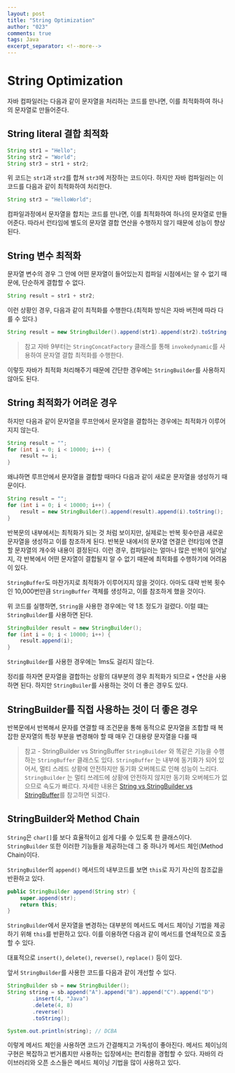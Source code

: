 ```yaml
---
layout: post
title: "String Optimization"
author: "023"
comments: true
tags: Java
excerpt_separator: <!--more-->
---
```


# String Optimization
자바 컴파일러는 다음과 같이 문자열을 처리하는 코드를 만나면, 이를 최적화하여 하나의 문자열로 만들어준다.

## String literal 결합 최적화
```java
String str1 = "Hello";
String str2 = "World";
String str3 = str1 + str2;
```

위 코드는 `str1`과 `str2`를 합쳐 `str3`에 저장하는 코드이다. 하지만 자바 컴파일러는 이 코드를 다음과 같이 최적화하여 처리한다.

```java
String str3 = "HelloWorld";
```

컴파일과정에서 문자열을 합치는 코드를 만나면, 이를 최적화하여 하나의 문자열로 만들어준다.
따라서 런타임에 별도의 문자열 결합 연산을 수행하지 않기 때문에 성능이 향상된다.

## String 변수 최적화
문자열 변수의 경우 그 안에 어떤 문자열이 들어있는지 컴파일 시점에서는 알 수 없기 때문에, 단순하게 결합할 수 없다.

```java
String result = str1 + str2;
```

이런 상황인 경우, 다음과 같이 최적화를 수행한다.(최적화 방식은 자바 버전에 따라 다를 수 있다.)

```java
String result = new StringBuilder().append(str1).append(str2).toString();
```

> 참고
> 자바 9부터는 `StringConcatFactory` 클래스를 통해 `invokedynamic`를 사용하여 문자열 결합 최적화를 수행한다.

이렇듯 자바가 최적화 처리해주기 때문에 간단한 경우에는 `StringBuilder`를 사용하지 않아도 된다.

## String 최적화가 어려운 경우
하지만 다음과 같이 문자열을 루프안에서 문자열을 결합하는 경우에는 최적화가 이루어지지 않는다.

```java
String result = "";
for (int i = 0; i < 10000; i++) {
    result += i;
}
```

왜냐하면 루프안에서 문자열을 결합할 때마다 다음과 같이 새로운 문자열을 생성하기 때문이다.

```java
String result = "";
for (int i = 0; i < 10000; i++) {
    result = new StringBuilder().append(result).append(i).toString();
}
```

반복문의 내부에서는 최적화가 되는 것 처럼 보이지만, 실제로는 반복 횟수만큼 새로운 문자열을 생성하고 이를 참조하게 된다.
반복문 내에서의 문자열 연결은 런타임에 연결할 문자열의 개수와 내용이 결정된다.
이런 경우, 컴파일러는 얼마나 많은 반복이 일어날지, 각 반복에서 어떤 문자열이 결합될지 알 수 없기 때문에 최적화를 수행하기에 어려움이 있다.

`StringBuffer`도 마찬가지로 최적화가 이루어지지 않을 것이다.
아마도 대략 반복 횟수인 10,000번만큼 `StringBuffer` 객체를 생성하고, 이를 참조하게 했을 것이다.

위 코드를 실행하면, `String`을 사용한 경우에는 약 1초 정도가 걸렸다. 
이럴 떄는 `StringBuilder`를 사용하면 된다.

```java
StringBuilder result = new StringBuilder();
for (int i = 0; i < 10000; i++) {
    result.append(i);
}
```

`StringBuilder`를 사용한 경우에는 1ms도 걸리지 않는다.

정리를 하자면 문자열을 결합하는 상황의 대부분의 경우 최적화가 되므로 `+` 연산을 사용하면 된다.
하지만 `StringBuiler`를 사용하는 것이 더 좋은 경우도 있다.


## StringBuilder를 직접 사용하는 것이 더 좋은 경우
반복문에서 반복해서 문자를 연결할 때
조건문을 통해 동적으로 문자열을 조합할 때
복잡한 문자열의 특정 부분을 변경해야 할 때
매우 긴 대용량 문자열을 다룰 때
> 참고 - StringBuilder vs StringBuffer
> `StringBuilder` 와 똑같은 기능을 수행하는 `StringBuffer` 클래스도 있다.
> `StringBuffer` 는 내부에 동기화가 되어 있어서, 멀티 스레드 상황에 안전하지만 동기화 오버헤드로 인해 성능이 느리다.
> `StringBuilder` 는 멀티 쓰레드에 상황에 안전하지 않지만 동기화 오버헤드가 없으므로 속도가 빠르다.
> 자세한 내용은 [String vs StringBuilder vs StringBuffer](https://023-dev.github.io/2024-11-05/java-string-stringbuffer-stringbuilder)를 참고하면 되겠다.

## StringBuilder와 Method Chain
`String`은 `char[]`를 보다 효율적이고 쉽게 다룰 수 있도록 한 클래스이다.
`StringBuilder` 또한 이러한 기능들을 제공하는데 그 중 하나가 메서드 체인(Method Chain)이다.

`StringBuilder`의 `append()` 메서드의 내부코드를 보면 `this`로 자기 자신의 참조값을 반환하고 있다.

```java
public StringBuilder append(String str) {
    super.append(str);
    return this;
}
```

`StringBuilder`에서 문자열을 변경하는 대부분의 메서드도 메서드 체이닝 기법을 제공하기 위해 `this`를 반환하고 있다.
이를 이용하면 다음과 같이 메서드를 연쇄적으로 호출할 수 있다.

대표적으로 `insert()`, `delete()`, `reverse()`, `replace()` 등이 있다.

앞서 `StringBuilder`를 사용한 코드를 다음과 같이 개선할 수 있다.

```java
StringBuilder sb = new StringBuilder();
String string = sb.append("A").append("B").append("C").append("D")
        .insert(4, "Java")
        .delete(4, 8)
        .reverse()
        .toString();

System.out.println(string); // DCBA
```

이렇게 메서드 체인을 사용하면 코드가 간결해지고 가독성이 좋아진다.
메서드 체이닝의 구현은 복잡하고 번거롭지만 사용하는 입장에서는 편리함을 경험할 수 있다.
자바의 라이브러리와 오픈 소스들은 메서드 체이닝 기법을 많이 사용하고 있다.